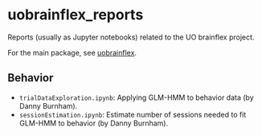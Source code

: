 # uobrainflex_reports
Reports (usually as Jupyter notebooks) related to the UO brainflex project.

For the main package, see [uobrainflex](https://github.com/sjara/uobrainflex).

## Behavior
* `trialDataExploration.ipynb`: Applying GLM-HMM to behavior data (by Danny Burnham).
* `sessionEstimation.ipynb`: Estimate number of sessions needed to fit GLM-HMM to behavior (by Danny Burnham).
